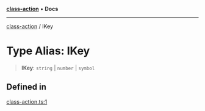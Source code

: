 [**class-action**](../README.md) • **Docs**

***

[class-action](../globals.md) / IKey

# Type Alias: IKey

> **IKey**: `string` \| `number` \| `symbol`

## Defined in

[class-action.ts:1](https://github.com/mksunny1/class-action/blob/0ed344d49218948e803416801ee95e0f19b75be5/src/class-action.ts#L1)
